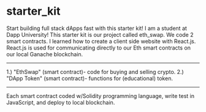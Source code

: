 # starter_kit
Start building full stack dApps fast with this starter kit!
I am a student at Dapp University! This starter kit is our project called eth_swap. We code 2 smart contracts. I learned how to create a client
side website with React.js. React.js is used for communicating directly to our Eth smart contracts on our local Ganache blockchain.
**********************************************************************
1.) "EthSwap" (smart contract)- code for buying and selling crypto.
2.) "DApp Token" (smart contract)- functions for (educational) token.
**********************************************************************
Each smart contract coded w/Solidity programming language, write test in JavaScript,
and deploy to local blockchain.
